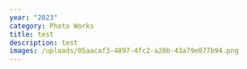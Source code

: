 ```yaml
---
year: "2023"
category: Photo Works
title: test
description: test
images: /uploads/05aacaf3-4897-4fc2-a20b-43a79e077b94.png
---
```

